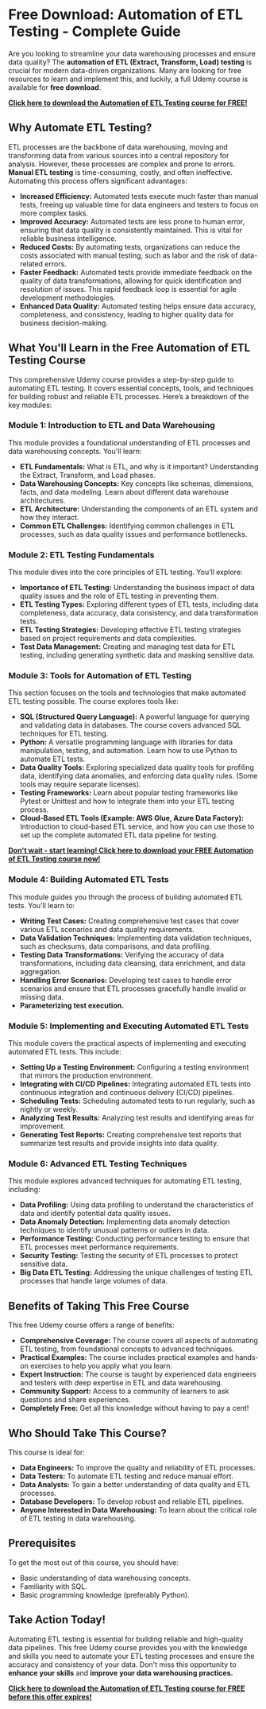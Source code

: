 # Free Download: Automation of ETL Testing - Complete Guide

Are you looking to streamline your data warehousing processes and ensure data quality? The **automation of ETL (Extract, Transform, Load) testing** is crucial for modern data-driven organizations.  Many are looking for free resources to learn and implement this, and luckily, a full Udemy course is available for **free download**.

[**Click here to download the Automation of ETL Testing course for FREE!**](https://udemywork.com/automation-of-etl-testing)

## Why Automate ETL Testing?

ETL processes are the backbone of data warehousing, moving and transforming data from various sources into a central repository for analysis. However, these processes are complex and prone to errors.  **Manual ETL testing** is time-consuming, costly, and often ineffective. Automating this process offers significant advantages:

*   **Increased Efficiency:**  Automated tests execute much faster than manual tests, freeing up valuable time for data engineers and testers to focus on more complex tasks.
*   **Improved Accuracy:**  Automated tests are less prone to human error, ensuring that data quality is consistently maintained.  This is vital for reliable business intelligence.
*   **Reduced Costs:**  By automating tests, organizations can reduce the costs associated with manual testing, such as labor and the risk of data-related errors.
*   **Faster Feedback:**  Automated tests provide immediate feedback on the quality of data transformations, allowing for quick identification and resolution of issues. This rapid feedback loop is essential for agile development methodologies.
*   **Enhanced Data Quality:**  Automated testing helps ensure data accuracy, completeness, and consistency, leading to higher quality data for business decision-making.

## What You'll Learn in the Free Automation of ETL Testing Course

This comprehensive Udemy course provides a step-by-step guide to automating ETL testing.  It covers essential concepts, tools, and techniques for building robust and reliable ETL processes. Here’s a breakdown of the key modules:

### Module 1: Introduction to ETL and Data Warehousing

This module provides a foundational understanding of ETL processes and data warehousing concepts.  You'll learn:

*   **ETL Fundamentals:**  What is ETL, and why is it important? Understanding the Extract, Transform, and Load phases.
*   **Data Warehousing Concepts:**  Key concepts like schemas, dimensions, facts, and data modeling. Learn about different data warehouse architectures.
*   **ETL Architecture:**  Understanding the components of an ETL system and how they interact.
*   **Common ETL Challenges:**  Identifying common challenges in ETL processes, such as data quality issues and performance bottlenecks.

### Module 2: ETL Testing Fundamentals

This module dives into the core principles of ETL testing.  You’ll explore:

*   **Importance of ETL Testing:**  Understanding the business impact of data quality issues and the role of ETL testing in preventing them.
*   **ETL Testing Types:**  Exploring different types of ETL tests, including data completeness, data accuracy, data consistency, and data transformation tests.
*   **ETL Testing Strategies:**  Developing effective ETL testing strategies based on project requirements and data complexities.
*   **Test Data Management:**  Creating and managing test data for ETL testing, including generating synthetic data and masking sensitive data.

### Module 3: Tools for Automation of ETL Testing

This section focuses on the tools and technologies that make automated ETL testing possible.  The course explores tools like:

*   **SQL (Structured Query Language):**  A powerful language for querying and validating data in databases.  The course covers advanced SQL techniques for ETL testing.
*   **Python:**  A versatile programming language with libraries for data manipulation, testing, and automation.  Learn how to use Python to automate ETL tests.
*   **Data Quality Tools:**  Exploring specialized data quality tools for profiling data, identifying data anomalies, and enforcing data quality rules. (Some tools may require separate licenses).
*   **Testing Frameworks:**  Learn about popular testing frameworks like Pytest or Unittest and how to integrate them into your ETL testing process.
*   **Cloud-Based ETL Tools (Example: AWS Glue, Azure Data Factory):** Introduction to cloud-based ETL service, and how you can use those to set up the complete automated ETL data pipeline for testing.

[**Don't wait - start learning! Click here to download your FREE Automation of ETL Testing course now!**](https://udemywork.com/automation-of-etl-testing)

### Module 4: Building Automated ETL Tests

This module guides you through the process of building automated ETL tests. You’ll learn to:

*   **Writing Test Cases:**  Creating comprehensive test cases that cover various ETL scenarios and data quality requirements.
*   **Data Validation Techniques:**  Implementing data validation techniques, such as checksums, data comparisons, and data profiling.
*   **Testing Data Transformations:**  Verifying the accuracy of data transformations, including data cleansing, data enrichment, and data aggregation.
*   **Handling Error Scenarios:**  Developing test cases to handle error scenarios and ensure that ETL processes gracefully handle invalid or missing data.
*   **Parameterizing test execution.**

### Module 5: Implementing and Executing Automated ETL Tests

This module covers the practical aspects of implementing and executing automated ETL tests.  This include:

*   **Setting Up a Testing Environment:**  Configuring a testing environment that mirrors the production environment.
*   **Integrating with CI/CD Pipelines:**  Integrating automated ETL tests into continuous integration and continuous delivery (CI/CD) pipelines.
*   **Scheduling Tests:**  Scheduling automated tests to run regularly, such as nightly or weekly.
*   **Analyzing Test Results:**  Analyzing test results and identifying areas for improvement.
*   **Generating Test Reports:**  Creating comprehensive test reports that summarize test results and provide insights into data quality.

### Module 6: Advanced ETL Testing Techniques

This module explores advanced techniques for automating ETL testing, including:

*   **Data Profiling:**  Using data profiling to understand the characteristics of data and identify potential data quality issues.
*   **Data Anomaly Detection:**  Implementing data anomaly detection techniques to identify unusual patterns or outliers in data.
*   **Performance Testing:**  Conducting performance testing to ensure that ETL processes meet performance requirements.
*   **Security Testing:**  Testing the security of ETL processes to protect sensitive data.
*   **Big Data ETL Testing:**  Addressing the unique challenges of testing ETL processes that handle large volumes of data.

## Benefits of Taking This Free Course

This free Udemy course offers a range of benefits:

*   **Comprehensive Coverage:**  The course covers all aspects of automating ETL testing, from foundational concepts to advanced techniques.
*   **Practical Examples:**  The course includes practical examples and hands-on exercises to help you apply what you learn.
*   **Expert Instruction:**  The course is taught by experienced data engineers and testers with deep expertise in ETL and data warehousing.
*   **Community Support:**  Access to a community of learners to ask questions and share experiences.
*   **Completely Free:** Get all this knowledge without having to pay a cent!

## Who Should Take This Course?

This course is ideal for:

*   **Data Engineers:**  To improve the quality and reliability of ETL processes.
*   **Data Testers:**  To automate ETL testing and reduce manual effort.
*   **Data Analysts:**  To gain a better understanding of data quality and ETL processes.
*   **Database Developers:**  To develop robust and reliable ETL pipelines.
*   **Anyone Interested in Data Warehousing:**  To learn about the critical role of ETL testing in data warehousing.

## Prerequisites

To get the most out of this course, you should have:

*   Basic understanding of data warehousing concepts.
*   Familiarity with SQL.
*   Basic programming knowledge (preferably Python).

## Take Action Today!

Automating ETL testing is essential for building reliable and high-quality data pipelines. This free Udemy course provides you with the knowledge and skills you need to automate your ETL testing processes and ensure the accuracy and consistency of your data. Don't miss this opportunity to **enhance your skills** and **improve your data warehousing practices.**

[**Click here to download the Automation of ETL Testing course for FREE before this offer expires!**](https://udemywork.com/automation-of-etl-testing)
